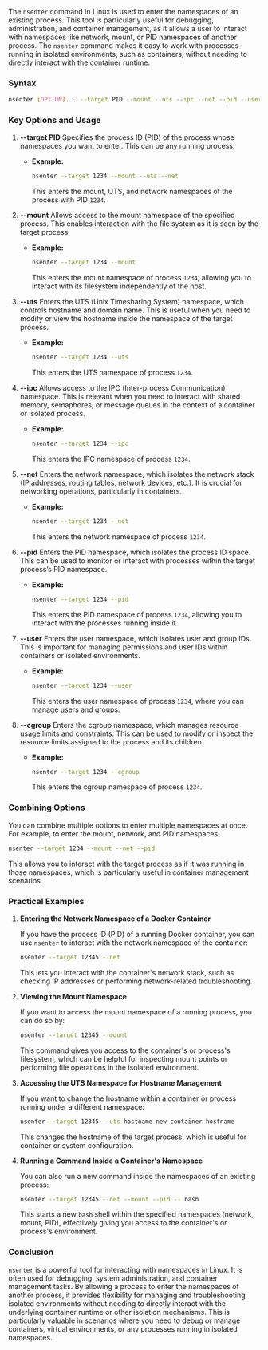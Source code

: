 The `nsenter` command in Linux is used to enter the namespaces of an existing process. This tool is particularly useful for debugging, administration, and container management, as it allows a user to interact with namespaces like network, mount, or PID namespaces of another process. The `nsenter` command makes it easy to work with processes running in isolated environments, such as containers, without needing to directly interact with the container runtime.

### Syntax
```bash
nsenter [OPTION]... --target PID --mount --uts --ipc --net --pid --user --cgroup
```

### Key Options and Usage

1. **--target PID**
   Specifies the process ID (PID) of the process whose namespaces you want to enter. This can be any running process.
   
   - **Example:**
     ```bash
     nsenter --target 1234 --mount --uts --net
     ```
     This enters the mount, UTS, and network namespaces of the process with PID `1234`.

2. **--mount**
   Allows access to the mount namespace of the specified process. This enables interaction with the file system as it is seen by the target process.
   
   - **Example:**
     ```bash
     nsenter --target 1234 --mount
     ```
     This enters the mount namespace of process `1234`, allowing you to interact with its filesystem independently of the host.

3. **--uts**
   Enters the UTS (Unix Timesharing System) namespace, which controls hostname and domain name. This is useful when you need to modify or view the hostname inside the namespace of the target process.
   
   - **Example:**
     ```bash
     nsenter --target 1234 --uts
     ```
     This enters the UTS namespace of process `1234`.

4. **--ipc**
   Allows access to the IPC (Inter-process Communication) namespace. This is relevant when you need to interact with shared memory, semaphores, or message queues in the context of a container or isolated process.
   
   - **Example:**
     ```bash
     nsenter --target 1234 --ipc
     ```
     This enters the IPC namespace of process `1234`.

5. **--net**
   Enters the network namespace, which isolates the network stack (IP addresses, routing tables, network devices, etc.). It is crucial for networking operations, particularly in containers.
   
   - **Example:**
     ```bash
     nsenter --target 1234 --net
     ```
     This enters the network namespace of process `1234`.

6. **--pid**
   Enters the PID namespace, which isolates the process ID space. This can be used to monitor or interact with processes within the target process’s PID namespace.
   
   - **Example:**
     ```bash
     nsenter --target 1234 --pid
     ```
     This enters the PID namespace of process `1234`, allowing you to interact with the processes running inside it.

7. **--user**
   Enters the user namespace, which isolates user and group IDs. This is important for managing permissions and user IDs within containers or isolated environments.
   
   - **Example:**
     ```bash
     nsenter --target 1234 --user
     ```
     This enters the user namespace of process `1234`, where you can manage users and groups.

8. **--cgroup**
   Enters the cgroup namespace, which manages resource usage limits and constraints. This can be used to modify or inspect the resource limits assigned to the process and its children.
   
   - **Example:**
     ```bash
     nsenter --target 1234 --cgroup
     ```
     This enters the cgroup namespace of process `1234`.

### Combining Options

You can combine multiple options to enter multiple namespaces at once. For example, to enter the mount, network, and PID namespaces:

```bash
nsenter --target 1234 --mount --net --pid
```

This allows you to interact with the target process as if it was running in those namespaces, which is particularly useful in container management scenarios.

### Practical Examples

1. **Entering the Network Namespace of a Docker Container**

   If you have the process ID (PID) of a running Docker container, you can use `nsenter` to interact with the network namespace of the container:
   
   ```bash
   nsenter --target 12345 --net
   ```

   This lets you interact with the container's network stack, such as checking IP addresses or performing network-related troubleshooting.

2. **Viewing the Mount Namespace**

   If you want to access the mount namespace of a running process, you can do so by:
   
   ```bash
   nsenter --target 12345 --mount
   ```

   This command gives you access to the container's or process's filesystem, which can be helpful for inspecting mount points or performing file operations in the isolated environment.

3. **Accessing the UTS Namespace for Hostname Management**

   If you want to change the hostname within a container or process running under a different namespace:
   
   ```bash
   nsenter --target 12345 --uts hostname new-container-hostname
   ```

   This changes the hostname of the target process, which is useful for container or system configuration.

4. **Running a Command Inside a Container's Namespace**

   You can also run a new command inside the namespaces of an existing process:
   
   ```bash
   nsenter --target 12345 --net --mount --pid -- bash
   ```

   This starts a new `bash` shell within the specified namespaces (network, mount, PID), effectively giving you access to the container's or process's environment.

### Conclusion

`nsenter` is a powerful tool for interacting with namespaces in Linux. It is often used for debugging, system administration, and container management tasks. By allowing a process to enter the namespaces of another process, it provides flexibility for managing and troubleshooting isolated environments without needing to directly interact with the underlying container runtime or other isolation mechanisms. This is particularly valuable in scenarios where you need to debug or manage containers, virtual environments, or any processes running in isolated namespaces.
